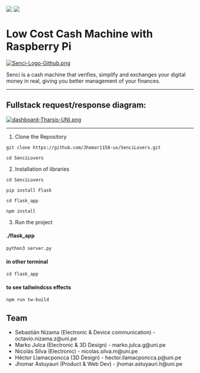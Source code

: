 ![](https://img.shields.io/badge/flask-2.2.2-brightgreen) ![](https://img.shields.io/badge/tailwindcss-3.2.4-green)

# Low Cost Cash Machine with Raspberry Pi

[![Senci-Logo-Github.png](https://i.postimg.cc/hvsC7Yyg/Senci-Logo-Github.png)](https://postimg.cc/jnW6pMYk)

Senci is a cash machine that verifies, simplify and exchanges your digital money in real, giving you better management of your finances.

---

<h2>Fullstack request/response diagram:</h2>

[![dashboard-Tharsis-UNI.png](https://i.postimg.cc/6QRKKwnv/dashboard-Tharsis-UNI.png)](https://postimg.cc/wt6Z5CWq)

---

1) Clone the Repository

```
git clone https://github.com/Jhomar1158-ux/SenciLovers.git
```

```
cd SenciLovers
```


2) Installation of libraries
```
cd SenciLovers
```
```
pip install Flask
```
```
cd flask_app
```
```
npm install

```

3) Run the project

#### ./flask_app
```
python3 server.py 
```
#### in other terminal
```
cd flask_app
```
#### to see tailwindcss effects
```
npm run tw-build

```

## Team

<ul>
    <li>Sebastián Nizama (Electronic & Device communication) - octavio.nizama.z@uni.pe </li>
    <li>Marko Julca (Electronic & 3D Design) - marko.julca.g@uni.pe</li>
    <li>Nicolás Silva (Electronic) - nicolas.silva.m@uni.pe</li>
    <li>Héctor Llamacponcca (3D Design) - hector.llamacponcca.p@uni.pe</li>
    <li>Jhomar Astuyauri (Product & Web Dev) - jhomar.astuyauri.h@uni.pe</li>
</ul>